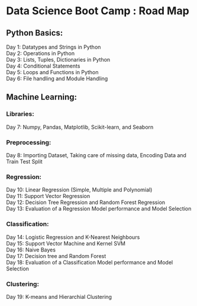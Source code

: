 # Data Science Boot Camp : Road Map
## Python Basics:  
Day 1: Datatypes and Strings in Python  
Day 2: Operations in Python  
Day 3: Lists, Tuples, Dictionaries in Python  
Day 4: Conditional Statements  
Day 5: Loops and Functions in Python  
Day 6: File handling and Module Handling
## Machine Learning:
### Libraries:
Day 7: Numpy, Pandas, Matplotlib, Scikit-learn, and Seaborn 
### Preprocessing: 
Day 8: Importing Dataset, Taking care of missing data, Encoding Data and Train Test Split
### Regression:
Day 10: Linear Regression (Simple, Multiple and Polynomial)  
Day 11: Support Vector Regression  
Day 12: Decision Tree Regression and Random Forest Regression  
Day 13: Evaluation of a Regression Model performance and Model Selection
### Classification:
Day 14: Logistic Regression and K-Nearest Neighbours  
Day 15: Support Vector Machine and Kernel SVM  
Day 16: Naive Bayes  
Day 17: Decision tree and Random Forest  
Day 18: Evaluation of a Classification Model performance and Model Selection
### Clustering:
Day 19: K-means and Hierarchial Clustering